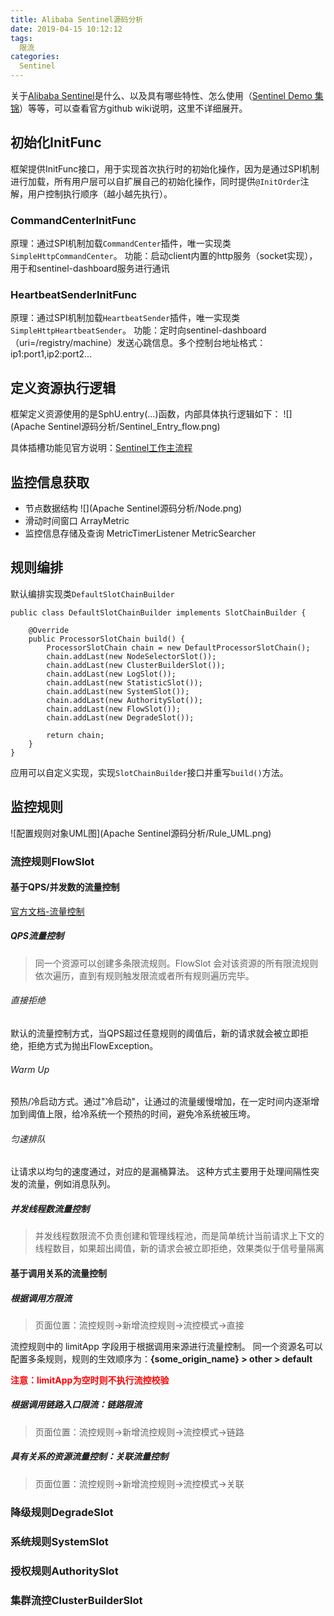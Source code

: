```yaml
---
title: Alibaba Sentinel源码分析
date: 2019-04-15 10:12:12
tags:
  限流
categories:
  Sentinel
---
```

关于[Alibaba Sentinel](https://github.com/alibaba/Sentinel)是什么、以及具有哪些特性、怎么使用（[Sentinel Demo 集锦](https://github.com/alibaba/Sentinel/tree/master/sentinel-demo)）等等，可以查看官方github wiki说明，这里不详细展开。

## 初始化InitFunc
框架提供InitFunc接口，用于实现首次执行时的初始化操作，因为是通过SPI机制进行加载，所有用户层可以自扩展自己的初始化操作，同时提供`@InitOrder`注解，用户控制执行顺序（越小越先执行）。

### CommandCenterInitFunc
原理：通过SPI机制加载`CommandCenter`插件，唯一实现类`SimpleHttpCommandCenter`。
功能：启动client内置的http服务（socket实现），用于和sentinel-dashboard服务进行通讯

### HeartbeatSenderInitFunc
原理：通过SPI机制加载`HeartbeatSender`插件，唯一实现类`SimpleHttpHeartbeatSender`。
功能：定时向sentinel-dashboard（uri=/registry/machine）发送心跳信息。多个控制台地址格式：ip1:port1,ip2:port2...


## 定义资源执行逻辑
框架定义资源使用的是SphU.entry(...)函数，内部具体执行逻辑如下：
![](Apache Sentinel源码分析/Sentinel_Entry_flow.png)

具体插槽功能见官方说明：[Sentinel工作主流程](https://github.com/alibaba/Sentinel/wiki/Sentinel%E5%B7%A5%E4%BD%9C%E4%B8%BB%E6%B5%81%E7%A8%8B)


## 监控信息获取
* 节点数据结构
![](Apache Sentinel源码分析/Node.png)
* 滑动时间窗口 ArrayMetric
* 监控信息存储及查询 MetricTimerListener MetricSearcher

## 规则编排
默认编排实现类`DefaultSlotChainBuilder`
```
public class DefaultSlotChainBuilder implements SlotChainBuilder {

    @Override
    public ProcessorSlotChain build() {
        ProcessorSlotChain chain = new DefaultProcessorSlotChain();
        chain.addLast(new NodeSelectorSlot());
        chain.addLast(new ClusterBuilderSlot());
        chain.addLast(new LogSlot());
        chain.addLast(new StatisticSlot());
        chain.addLast(new SystemSlot());
        chain.addLast(new AuthoritySlot());
        chain.addLast(new FlowSlot());
        chain.addLast(new DegradeSlot());

        return chain;
    }
}
```
应用可以自定义实现，实现`SlotChainBuilder`接口并重写`build()`方法。

## 监控规则
![配置规则对象UML图](Apache Sentinel源码分析/Rule_UML.png)
### 流控规则FlowSlot
#### 基于QPS/并发数的流量控制
[官方文档-流量控制](https://github.com/alibaba/Sentinel/wiki/%E6%B5%81%E9%87%8F%E6%8E%A7%E5%88%B6)
##### QPS流量控制
> 同一个资源可以创建多条限流规则。FlowSlot 会对该资源的所有限流规则依次遍历，直到有规则触发限流或者所有规则遍历完毕。

###### 直接拒绝
默认的流量控制方式，当QPS超过任意规则的阈值后，新的请求就会被立即拒绝，拒绝方式为抛出FlowException。
###### Warm Up
预热/冷启动方式。通过"冷启动"，让通过的流量缓慢增加，在一定时间内逐渐增加到阈值上限，给冷系统一个预热的时间，避免冷系统被压垮。
###### 匀速排队
让请求以均匀的速度通过，对应的是漏桶算法。
这种方式主要用于处理间隔性突发的流量，例如消息队列。

##### 并发线程数流量控制
> 并发线程数限流不负责创建和管理线程池，而是简单统计当前请求上下文的线程数目，如果超出阈值，新的请求会被立即拒绝，效果类似于信号量隔离

#### 基于调用关系的流量控制

##### 根据调用方限流
>页面位置：流控规则->新增流控规则->流控模式->直接


流控规则中的 limitApp 字段用于根据调用来源进行流量控制。
同一个资源名可以配置多条规则，规则的生效顺序为：**{some_origin_name} > other > default**

<font color='red'>**注意：limitApp为空时则不执行流控校验** </font>
##### 根据调用链路入口限流：链路限流
>页面位置：流控规则->新增流控规则->流控模式->链路


##### 具有关系的资源流量控制：关联流量控制
>页面位置：流控规则->新增流控规则->流控模式->关联

### 降级规则DegradeSlot

### 系统规则SystemSlot

### 授权规则AuthoritySlot

### 集群流控ClusterBuilderSlot

